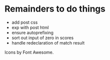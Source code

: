 # Remainders to do things

- add post css
- exp with post html
- ensure autoprefixing
- sort out input of zero in scores
- handle redeclaration of match result


Icons by Font Awesome.